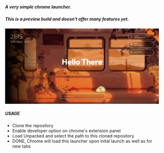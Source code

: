 ##### A very simple chrome launcher.
##### This is a preview build and doesn't offer many features yet.

![alt text](image.png)

##### USAGE



* Clone the repository
* Enable developer option on chrome's extension panel
* Load Unpacked and select the path to this cloned repository
* DONE, Chrome will load this launcher upon inital launch as well as for new tabs